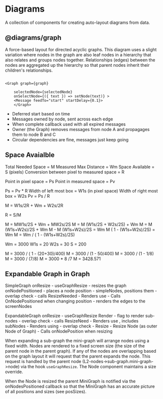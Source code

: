 # Diagrams

A collection of components for creating auto-layout diagrams from data.

## @diagrams/graph

A force-based layout for directed acyclic graphs. This diagram uses a slight variation where nodes in the graph are also leaf nodes in a hierarchy that also relates and groups nodes together. Relationships (edges) between the nodes are aggregated up the hierarchy so that parent nodes inherit their children's relationships.




```

<Graph graph={graph}

    selectedNode={selectedNode}
    onSelectNode={({ text }) => setNode(text)} >
    <Message feedTo="start" startDelay={0.1}>
    </Graph>

```

-   Deferred start based on time
-   Messages owned by node, sent across each edge
-   When complete callback used with all expired messages
-   Owner (the Graph) removes messages from node A and propagages them to node B and C
-   Circular dependencies are fine, messages just keep going


## Space Avaialble

Total Needed Space = M
Measured Max Distance = Wm
Space Available = S (pixels)
Conversion between pixel to measured space = R

Point in pixel space = Ps
Point in measured space = Pv

Ps = Pv * R
Width of left most box = W1s (in pixel space)
Width of right most box = W2s
Pv = Ps / R

M = W1s/2R + Wm + W2s/2R

R = S/M

M = MW1s/2S + Wm + MW2s/2S
M = M (W1s/2S + W2s/2S) + Wm
M = M (W1s+W2s)/2S + Wm
M - M (W1s+W2s)/2S = Wm
M ( 1 - (W1s+W2s)/2S) = Wm
M =  Wm / ( 1 - (W1s+W2s)/2S)

Wm = 3000
W1s = 20
W2s = 30
S = 200

M = 3000 / ( 1 - (20+30)/400)
M = 3000 / (1 - 50/400)
M = 3000 / (1 - 1/8)
M = 3000 / (7/8)
M = 3000 * 8 /7
M = 3428.571

## Expandable Graph in Graph

SimpleGraph
    onResize - useGraphResize - resizes the graph
    onNodePositioned - places a node position
    <MiniGraph> - simpleNodes, positions them
        - overlap check
        - calls ResizeNeeded
        - Renders use <Node>
        - Calls OnNodePositioned when changing position
    <Edges> - renders the edges to the screenNodes

ExpandableGraph
    onResize - useGraphResize
    Render<MiniGraph> - flag to render sub-nodes
        - overlap check
        - calls ResizeNeed
        - Renders use <node>, includes subNodes
          - Renders using <MiniGraph>
            - overlap check
            - Resize
          - Resize Node (as outer Node of Graph)
          - Calls onNodePosition when resizing


When expanding a sub-graph the mini-graph will arrange nodes using a fixed width. Nodes are rendered to a fixed screen size (the size of the parent node in the parent graph). If any of the nodes are overlapping based on the graph layout it will request that the parent expands the node. This request is handled by the parent node (L2-nodes->sub-graph.mini-graph->node) via the hook `useGraphResize`. The Node component maintains a size override. 

When the Node is resized the parent MiniGraph is notified via the onNodesPositioned callback so that the MiniGraph has an accurate picture of all positions and sizes (see posSizes).



